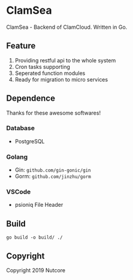 # ClamSea

ClamSea - Backend of ClamCloud. Written in Go.

## Feature

1. Providing restful api to the whole system
2. Cron tasks supporting
3. Seperated function modules
4. Ready for migration to micro services

## Dependence

Thanks for these awesome softwares!

### Database
- PostgreSQL

### Golang
- Gin: `github.com/gin-gonic/gin`
- Gorm: `github.com/jinzhu/gorm`

### VSCode
- psioniq File Header

## Build

`go build -o build/ ./`

## Copyright

Copyright 2019 Nutcore